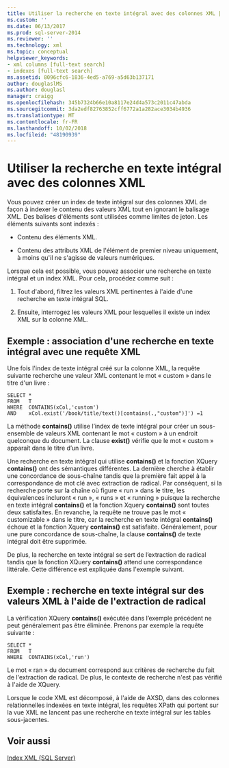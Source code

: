 ```yaml
---
title: Utiliser la recherche en texte intégral avec des colonnes XML | Microsoft Docs
ms.custom: ''
ms.date: 06/13/2017
ms.prod: sql-server-2014
ms.reviewer: ''
ms.technology: xml
ms.topic: conceptual
helpviewer_keywords:
- xml columns [full-text search]
- indexes [full-text search]
ms.assetid: 8096cfc6-1836-4ed5-a769-a5d63b137171
author: douglaslMS
ms.author: douglasl
manager: craigg
ms.openlocfilehash: 345b7324b66e10a8117e24d4a573c2011c47abda
ms.sourcegitcommit: 3da2edf82763852cff6772a1a282ace3034b4936
ms.translationtype: MT
ms.contentlocale: fr-FR
ms.lasthandoff: 10/02/2018
ms.locfileid: "48190939"
---
```

# <a name="use-full-text-search-with-xml-columns"></a>Utiliser la recherche en texte intégral avec des colonnes XML
  Vous pouvez créer un index de texte intégral sur des colonnes XML de façon à indexer le contenu des valeurs XML tout en ignorant le balisage XML. Des balises d'éléments sont utilisées comme limites de jeton. Les éléments suivants sont indexés :  
  
-   Contenu des éléments XML.  
  
-   Contenu des attributs XML de l'élément de premier niveau uniquement, à moins qu'il ne s'agisse de valeurs numériques.  
  
 Lorsque cela est possible, vous pouvez associer une recherche en texte intégral et un index XML. Pour cela, procédez comme suit :  
  
1.  Tout d'abord, filtrez les valeurs XML pertinentes à l'aide d'une recherche en texte intégral SQL.  
  
2.  Ensuite, interrogez les valeurs XML pour lesquelles il existe un index XML sur la colonne XML.  
  
## <a name="example-combining-full-text-search-with-xml-querying"></a>Exemple : association d'une recherche en texte intégral avec une requête XML  
 Une fois l'index de texte intégral créé sur la colonne XML, la requête suivante recherche une valeur XML contenant le mot « custom » dans le titre d'un livre :  
  
```  
SELECT *   
FROM   T   
WHERE  CONTAINS(xCol,'custom')   
AND    xCol.exist('/book/title/text()[contains(.,"custom")]') =1  
```  
  
 La méthode **contains()** utilise l’index de texte intégral pour créer un sous-ensemble de valeurs XML contenant le mot « custom » à un endroit quelconque du document. La clause **exist()** vérifie que le mot « custom » apparaît dans le titre d’un livre.  
  
 Une recherche en texte intégral qui utilise **contains()** et la fonction XQuery **contains()** ont des sémantiques différentes. La dernière cherche à établir une concordance de sous-chaîne tandis que la première fait appel à la correspondance de mot clé avec extraction de radical. Par conséquent, si la recherche porte sur la chaîne où figure « run » dans le titre, les équivalences incluront « run », « runs » et « running » puisque la recherche en texte intégral **contains()** et la fonction Xquery **contains()** sont toutes deux satisfaites. En revanche, la requête ne trouve pas le mot « customizable » dans le titre, car la recherche en texte intégral **contains()** échoue et la fonction Xquery **contains()** est satisfaite. Généralement, pour une pure concordance de sous-chaîne, la clause **contains()** de texte intégral doit être supprimée.  
  
 De plus, la recherche en texte intégral se sert de l’extraction de radical tandis que la fonction XQuery **contains()** attend une correspondance littérale. Cette différence est expliquée dans l'exemple suivant.  
  
## <a name="example-full-text-search-on-xml-values-using-stemming"></a>Exemple : recherche en texte intégral sur des valeurs XML à l'aide de l'extraction de radical  
 La vérification XQuery **contains()** exécutée dans l’exemple précédent ne peut généralement pas être éliminée. Prenons par exemple la requête suivante :  
  
```  
SELECT *   
FROM   T   
WHERE  CONTAINS(xCol,'run')   
```  
  
 Le mot « ran » du document correspond aux critères de recherche du fait de l'extraction de radical. De plus, le contexte de recherche n'est pas vérifié à l'aide de XQuery.  
  
 Lorsque le code XML est décomposé, à l'aide de AXSD, dans des colonnes relationnelles indexées en texte intégral, les requêtes XPath qui portent sur la vue XML ne lancent pas une recherche en texte intégral sur les tables sous-jacentes.  
  
## <a name="see-also"></a>Voir aussi  
 [Index XML &#40;SQL Server&#41;](xml-indexes-sql-server.md)  
  
  
